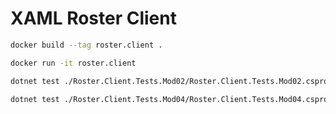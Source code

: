# XAML Roster Client

```sh
docker build --tag roster.client .

docker run -it roster.client
```

```sh
dotnet test ./Roster.Client.Tests.Mod02/Roster.Client.Tests.Mod02.csproj

dotnet test ./Roster.Client.Tests.Mod04/Roster.Client.Tests.Mod04.csproj
```
